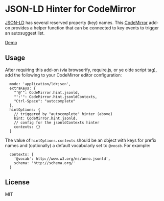 # JSON-LD Hinter for CodeMirror

[JSON-LD](http://json-ld.org/) has several reserved property (key) names. This
[CodeMirror](http://codemirror.net) add-on provides a helper function that can
be connected to key events to trigger an autosuggest list.

[Demo](http://wileylabs.github.io/codemirror-jsonld-hint)

## Usage

After requiring this add-on (via browserify, require.js, or ye olde script tag),
add the following to your CodeMirror editor configuration:

```
  mode: 'application/ld+json',
  extraKeys: {
    "'@'": CodeMirror.hint.jsonld,
    "':'": CodeMirror.hint.jsonldContexts,
    "Ctrl-Space": "autocomplete"
  },
  hintOptions: {
    // triggered by "autocomplete" hinter (above)
    hint: CodeMirror.hint.jsonld,
    // config for the jsonldContexts hinter
    contexts: {}
  }
```

The value of `hintOptions.contexts` should be an object with keys for prefix
names and (optionally) a default vocabularly set to `@vocab`. For example:

```
  contexts: {
    '@vocab': http://www.w3.org/ns/anno.jsonld',
    schema: 'http://schema.org/'
  }
```

## License

MIT
